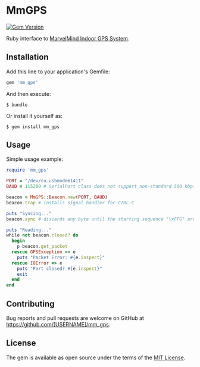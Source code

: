 # MmGPS
[![Gem Version](https://badge.fury.io/rb/mm_gps.svg)](https://badge.fury.io/rb/mm_gps)

Ruby interface to [MarvelMind Indoor GPS System](http://www.marvelmind.com).

## Installation

Add this line to your application's Gemfile:

```ruby
gem 'mm_gps'
```

And then execute:

    $ bundle

Or install it yourself as:

    $ gem install mm_gps

## Usage

Simple usage example:

```ruby
require 'mm_gps'

PORT = "/dev/cu.usbmodem1411"
BAUD = 115200 # SerialPort class does not support non-standard 500 kbps

beacon = MmGPS::Beacon.new(PORT, BAUD)
beacon.trap # installs signal handler for CTRL-C

puts "Syncing..."
beacon.sync # discards any byte until the starting sequence "\xFFG" arrives

puts "Reading..."
while not beacon.closed? do
  begin
    p beacon.get_packet
  rescue GPSException => e
    puts "Packet Error: #{e.inspect}"
  rescue IOError => e
    puts "Port closed? #{e.inspect}"
    exit
  end
end
```

## Contributing

Bug reports and pull requests are welcome on GitHub at https://github.com/[USERNAME]/mm_gps.


## License

The gem is available as open source under the terms of the [MIT License](http://opensource.org/licenses/MIT).

